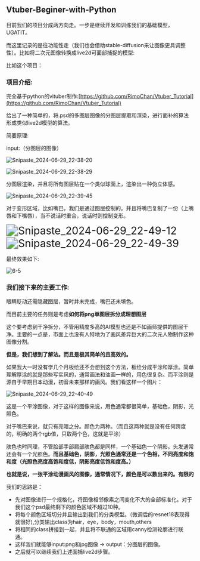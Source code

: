 ## Vtuber-Beginer-with-Python





目前我们的项目分成两方向走。一步是继续开发和训练我们的基础模型，UGATIT。

而这里记录的是往功能性走（我们也会借助stable-diffusion来让图像更具调整性）。比如将二次元图像转换成live2d可面部捕捉的模型:

比如这个项目：

### 项目介绍:

完全基于python的vituber制作:[https://github.com/RimoChan/Vtuber_Tutorial](https://github.com/RimoChan/Vtuber_Tutorial)

给出了一种简单的，将.psd的多图层图像的分图层提取和渲染，进行面补的算法形成类似live2d模型的算法。

简要原理:

input:（分图层的图像）

<img src="https://fastly.jsdelivr.net/gh/MrXnneHang/blog_img/BlogHosting/img/24/06/202406292246295.jpeg" alt="Snipaste_2024-06-29_22-38-20"  />

![Snipaste_2024-06-29_22-38-29](https://fastly.jsdelivr.net/gh/MrXnneHang/blog_img/BlogHosting/img/24/06/202406292246557.jpeg)

分图层渲染，并且将所有图层贴在一个类似球面上，渲染出一种伪立体感。

![Snipaste_2024-06-29_22-39-45](https://fastly.jsdelivr.net/gh/MrXnneHang/blog_img/BlogHosting/img/24/06/202406292248292.jpeg)

对于变形区域，比如嘴巴，我们是通过图层控制的。并且将嘴巴复制了一份（上嘴唇和下嘴唇），当不说话时重合，说话时则控制变形。

<img src="https://fastly.jsdelivr.net/gh/MrXnneHang/blog_img/BlogHosting/img/24/06/202406292250417.jpeg" alt="Snipaste_2024-06-29_22-49-12" style="zoom:200%;" /><img src="https://fastly.jsdelivr.net/gh/MrXnneHang/blog_img/BlogHosting/img/24/06/202406292252205.jpeg" alt="Snipaste_2024-06-29_22-49-39" style="zoom:200%;" />       

最终效果如下:

![6-5](https://fastly.jsdelivr.net/gh/MrXnneHang/blog_img/BlogHosting/img/24/06/202406292253366.webp)

### 我们接下来的主要工作:

眼睛眨动还需隐藏图层，暂时并未完成，嘴巴还未填色。

而目前主要的任务则是考虑**如何将png单图层拆分成理想图层**

这个要考虑到干净拆分，不管用精度多高的AI模型也还是不如画师提供的图层干净。主要的一点是，市面上也没有人特地为了画风差异巨大的二次元人物制作这种图像分割。

**但是，我们想到了解法。而且是极其简单的且高效的。**

如果我大一时没有学几个月板绘还不会想到这个方法，板绘分成平涂和厚涂。简单理解厚涂的就是那些写实风的，通常画法和油画一样的，用色很复杂。而平涂则是源自于早期日本动漫，初音未来那样的画风。我们看这样一个图片：

![Snipaste_2024-06-29_22-40-49](https://fastly.jsdelivr.net/gh/MrXnneHang/blog_img/BlogHosting/img/24/06/202406292259864.jpeg)

这是一个平涂图像，对于这样的图像来说，用色通常都很简单，基础色，阴影，光照色。

对于嘴巴来说，就只有亮暗之分。颜色为两种。（而且这两种就是没有任何跨度的，明确的两个rgb值，只取两个色，这就是平涂）

肤色也时同理，不管脸部手部肩部肤色都是同样，一个基础色一个阴影。头发通常还会有一个光照色。**而且基础色，阴影，光照色通常还是一个色相，不同亮度和饱和度（光照色亮度高饱和度低，阴影亮度低饱和度高。）**

**也就是说，一张平涂动漫画风的图像，通常情况下，颜色是可以数出来的。有限的**

我们的思路是：

* 先对图像进行一个规格化，将图像相邻像素之间变化不大的全部标准化。对于我们这个psd最终剩下的颜色区域不超过10种。
* 将每个颜色区域切分并且输出到我们的分类模型。（微调后的resnet18表现得就很好),分类输出class为hair，eye，body，mouth,others
* 将相同的class拼接到一起，并且将不联通的区域用canny检测轮廓进行联通。
* 这样我们就能够input:png和jpg图像 -> output：分图层的图像。
* 之后就可以继续我们上述面捕live2d步骤。
